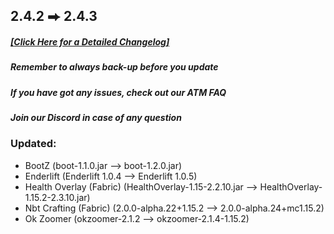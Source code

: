 ## 2.4.2 ⮕ 2.4.3
##### [[**Click Here for a Detailed Changelog**]](https://raw.githubusercontent.com/AllTheMods/ATM-Fabric/master/changelog/2.4.3-detailed.txt)

##### Remember to always back-up before you update 

##### If you have got any issues, check out our ATM FAQ

##### Join our Discord in case of any question

### Updated:
- BootZ (boot-1.1.0.jar --> boot-1.2.0.jar)
- Enderlift (Enderlift 1.0.4 --> Enderlift 1.0.5)
- Health Overlay (Fabric) (HealthOverlay-1.15-2.2.10.jar --> HealthOverlay-1.15.2-2.3.10.jar)
- Nbt Crafting (Fabric) (2.0.0-alpha.22+1.15.2 --> 2.0.0-alpha.24+mc1.15.2)
- Ok Zoomer (okzoomer-2.1.2 --> okzoomer-2.1.4-1.15.2)
